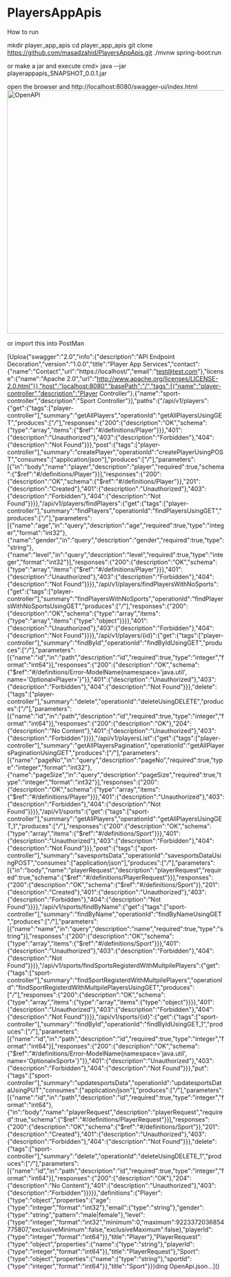 # PlayersAppApis
How to run 

mkdir player_app_apis
cd player_app_apis
git clone https://github.com/masadzahid/PlayersAppApis.git
./mvnw spring-boot:run

or make a jar and execute cmd> java --jar playerappapis_SNAPSHOT_0.0.1.jar

open the browser
and 
http://localhost:8080/swagger-ui/index.html
<img width="564" alt="OpenAPI" src="https://github.com/masadzahid/PlayersAppApis/assets/147319187/01b979d5-f0e7-43e2-9360-ac7677c14f54">

or import this into PostMan

[Uploa{"swagger":"2.0","info":{"description":"API Endpoint Decoration","version":"1.0.0","title":"Player App Services","contact":{"name":"Contact","url":"https://localhost/","email":"test@test.com"},"license":{"name":"Apache 2.0","url":"http://www.apache.org/licenses/LICENSE-2.0.html"}},"host":"localhost:8080","basePath":"/","tags":[{"name":"player-controller","description":"Player Controller"},{"name":"sport-controller","description":"Sport Controller"}],"paths":{"/api/v1/players":{"get":{"tags":["player-controller"],"summary":"getAllPlayers","operationId":"getAllPlayersUsingGET","produces":["*/*"],"responses":{"200":{"description":"OK","schema":{"type":"array","items":{"$ref":"#/definitions/Player"}}},"401":{"description":"Unauthorized"},"403":{"description":"Forbidden"},"404":{"description":"Not Found"}}},"post":{"tags":["player-controller"],"summary":"createPlayer","operationId":"createPlayerUsingPOST","consumes":["application/json"],"produces":["*/*"],"parameters":[{"in":"body","name":"player","description":"player","required":true,"schema":{"$ref":"#/definitions/Player"}}],"responses":{"200":{"description":"OK","schema":{"$ref":"#/definitions/Player"}},"201":{"description":"Created"},"401":{"description":"Unauthorized"},"403":{"description":"Forbidden"},"404":{"description":"Not Found"}}}},"/api/v1/players/findPlayers":{"get":{"tags":["player-controller"],"summary":"findPlayers","operationId":"findPlayersUsingGET","produces":["*/*"],"parameters":[{"name":"age","in":"query","description":"age","required":true,"type":"integer","format":"int32"},{"name":"gender","in":"query","description":"gender","required":true,"type":"string"},{"name":"level","in":"query","description":"level","required":true,"type":"integer","format":"int32"}],"responses":{"200":{"description":"OK","schema":{"type":"array","items":{"$ref":"#/definitions/Player"}}},"401":{"description":"Unauthorized"},"403":{"description":"Forbidden"},"404":{"description":"Not Found"}}}},"/api/v1/players/findPlayersWithNoSports":{"get":{"tags":["player-controller"],"summary":"findPlayersWithNoSports","operationId":"findPlayersWithNoSportsUsingGET","produces":["*/*"],"responses":{"200":{"description":"OK","schema":{"type":"array","items":{"type":"array","items":{"type":"object"}}}},"401":{"description":"Unauthorized"},"403":{"description":"Forbidden"},"404":{"description":"Not Found"}}}},"/api/v1/players/{id}":{"get":{"tags":["player-controller"],"summary":"findById","operationId":"findByIdUsingGET","produces":["*/*"],"parameters":[{"name":"id","in":"path","description":"id","required":true,"type":"integer","format":"int64"}],"responses":{"200":{"description":"OK","schema":{"$ref":"#/definitions/Error-ModelName{namespace='java.util', name='Optional«Player»'}"}},"401":{"description":"Unauthorized"},"403":{"description":"Forbidden"},"404":{"description":"Not Found"}}},"delete":{"tags":["player-controller"],"summary":"delete","operationId":"deleteUsingDELETE","produces":["*/*"],"parameters":[{"name":"id","in":"path","description":"id","required":true,"type":"integer","format":"int64"}],"responses":{"200":{"description":"OK"},"204":{"description":"No Content"},"401":{"description":"Unauthorized"},"403":{"description":"Forbidden"}}}},"/api/v1/playersList":{"get":{"tags":["player-controller"],"summary":"getAllPlayersPagination","operationId":"getAllPlayersPaginationUsingGET","produces":["*/*"],"parameters":[{"name":"pageNo","in":"query","description":"pageNo","required":true,"type":"integer","format":"int32"},{"name":"pageSize","in":"query","description":"pageSize","required":true,"type":"integer","format":"int32"}],"responses":{"200":{"description":"OK","schema":{"type":"array","items":{"$ref":"#/definitions/Player"}}},"401":{"description":"Unauthorized"},"403":{"description":"Forbidden"},"404":{"description":"Not Found"}}}},"/api/v1/sports":{"get":{"tags":["sport-controller"],"summary":"getAllPlayers","operationId":"getAllPlayersUsingGET_1","produces":["*/*"],"responses":{"200":{"description":"OK","schema":{"type":"array","items":{"$ref":"#/definitions/Sport"}}},"401":{"description":"Unauthorized"},"403":{"description":"Forbidden"},"404":{"description":"Not Found"}}},"post":{"tags":["sport-controller"],"summary":"savesportsData","operationId":"savesportsDataUsingPOST","consumes":["application/json"],"produces":["*/*"],"parameters":[{"in":"body","name":"playerRequest","description":"playerRequest","required":true,"schema":{"$ref":"#/definitions/PlayerRequest"}}],"responses":{"200":{"description":"OK","schema":{"$ref":"#/definitions/Sport"}},"201":{"description":"Created"},"401":{"description":"Unauthorized"},"403":{"description":"Forbidden"},"404":{"description":"Not Found"}}}},"/api/v1/sports/findByName":{"get":{"tags":["sport-controller"],"summary":"findByName","operationId":"findByNameUsingGET","produces":["*/*"],"parameters":[{"name":"name","in":"query","description":"name","required":true,"type":"string"}],"responses":{"200":{"description":"OK","schema":{"type":"array","items":{"$ref":"#/definitions/Sport"}}},"401":{"description":"Unauthorized"},"403":{"description":"Forbidden"},"404":{"description":"Not Found"}}}},"/api/v1/sports/findSportsRegisterdWithMultpilePlayers":{"get":{"tags":["sport-controller"],"summary":"findSportRegisterdWithMultpilePlayers","operationId":"findSportRegisterdWithMultpilePlayersUsingGET","produces":["*/*"],"responses":{"200":{"description":"OK","schema":{"type":"array","items":{"type":"array","items":{"type":"object"}}}},"401":{"description":"Unauthorized"},"403":{"description":"Forbidden"},"404":{"description":"Not Found"}}}},"/api/v1/sports/{id}":{"get":{"tags":["sport-controller"],"summary":"findById","operationId":"findByIdUsingGET_1","produces":["*/*"],"parameters":[{"name":"id","in":"path","description":"id","required":true,"type":"integer","format":"int64"}],"responses":{"200":{"description":"OK","schema":{"$ref":"#/definitions/Error-ModelName{namespace='java.util', name='Optional«Sport»'}"}},"401":{"description":"Unauthorized"},"403":{"description":"Forbidden"},"404":{"description":"Not Found"}}},"put":{"tags":["sport-controller"],"summary":"updatesportsData","operationId":"updatesportsDataUsingPUT","consumes":["application/json"],"produces":["*/*"],"parameters":[{"name":"id","in":"path","description":"id","required":true,"type":"integer","format":"int64"},{"in":"body","name":"playerRequest","description":"playerRequest","required":true,"schema":{"$ref":"#/definitions/PlayerRequest"}}],"responses":{"200":{"description":"OK","schema":{"$ref":"#/definitions/Sport"}},"201":{"description":"Created"},"401":{"description":"Unauthorized"},"403":{"description":"Forbidden"},"404":{"description":"Not Found"}}},"delete":{"tags":["sport-controller"],"summary":"delete","operationId":"deleteUsingDELETE_1","produces":["*/*"],"parameters":[{"name":"id","in":"path","description":"id","required":true,"type":"integer","format":"int64"}],"responses":{"200":{"description":"OK"},"204":{"description":"No Content"},"401":{"description":"Unauthorized"},"403":{"description":"Forbidden"}}}}},"definitions":{"Player":{"type":"object","properties":{"age":{"type":"integer","format":"int32"},"email":{"type":"string"},"gender":{"type":"string","pattern":"male|female"},"level":{"type":"integer","format":"int32","minimum":0,"maximum":9223372036854775807,"exclusiveMinimum":false,"exclusiveMaximum":false},"playerId":{"type":"integer","format":"int64"}},"title":"Player"},"PlayerRequest":{"type":"object","properties":{"name":{"type":"string"},"playerId":{"type":"integer","format":"int64"}},"title":"PlayerRequest"},"Sport":{"type":"object","properties":{"name":{"type":"string"},"sportId":{"type":"integer","format":"int64"}},"title":"Sport"}}}ding OpenApi.json…]()

